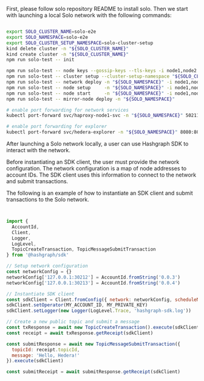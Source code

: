 
First, please follow solo repository README to install solo.
Then we start with launching a local Solo network with the following commands:

```bash

export SOLO_CLUSTER_NAME=solo-e2e
export SOLO_NAMESPACE=solo-e2e
export SOLO_CLUSTER_SETUP_NAMESPACE=solo-cluster-setup
kind delete cluster -n "${SOLO_CLUSTER_NAME}"
kind create cluster -n "${SOLO_CLUSTER_NAME}"
npm run solo-test -- init

npm run solo-test -- node keys --gossip-keys --tls-keys -i node1,node2
npm run solo-test -- cluster setup --cluster-setup-namespace "${SOLO_CLUSTER_SETUP_NAMESPACE}"
npm run solo-test -- network deploy -n "${SOLO_NAMESPACE}" -i node1,node2
npm run solo-test -- node setup     -n "${SOLO_NAMESPACE}" -i node1,node2
npm run solo-test -- node start     -n "${SOLO_NAMESPACE}" -i node1,node2
npm run solo-test -- mirror-node deploy -n "${SOLO_NAMESPACE}"

# enable port forwarding for network services
kubectl port-forward svc/haproxy-node1-svc -n "${SOLO_NAMESPACE}" 50211:50211 &

# enable port forwarding for explorer
kubectl port-forward svc/hedera-explorer -n "${SOLO_NAMESPACE}" 8080:80 &

```

  
  
After launching a Solo network locally, a user can use Hashgraph SDK to interact with the network. 

Before instantiating an SDK client, the user must provide the network configuration. 
The network configuration is a map of node addresses to account IDs. 
The SDK client uses this information to connect to the network and submit transactions.

The following is an example of how to instantiate an SDK client and submit transactions to the Solo network.

```javascript


import {
  AccountId,
  Client,
  Logger,
  LogLevel,
  TopicCreateTransaction, TopicMessageSubmitTransaction
} from '@hashgraph/sdk'

// Setup network configuration
const networkConfig = {}
networkConfig['127.0.0.1:30212'] = AccountId.fromString('0.0.3')
networkConfig['127.0.0.1:30213'] = AccountId.fromString('0.0.4')

// Instantiate SDK client
const sdkClient = Client.fromConfig({ network: networkConfig, scheduleNetworkUpdate: false })
sdkClient.setOperator(MY_ACCOUNT_ID, MY_PRIVATE_KEY)
sdkClient.setLogger(new Logger(LogLevel.Trace, 'hashgraph-sdk.log'))

// Create a new public topic and submit a message
const txResponse = await new TopicCreateTransaction().execute(sdkClient)
const receipt = await txResponse.getReceipt(sdkClient)

const submitResponse = await new TopicMessageSubmitTransaction({
  topicId: receipt.topicId,
  message: 'Hello, Hedera!'
}).execute(sdkClient)

const submitReceipt = await submitResponse.getReceipt(sdkClient)

```